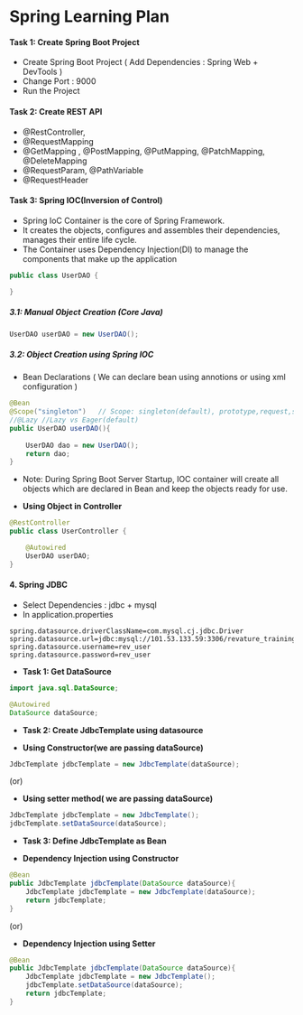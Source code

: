 # Spring Learning Plan

#### Task 1: Create Spring Boot Project 
* Create Spring Boot Project ( Add Dependencies : Spring Web + DevTools )
* Change Port : 9000
* Run the Project 

#### Task 2:  Create REST API 
* @RestController, 
* @RequestMapping
* @GetMapping , @PostMapping, @PutMapping, @PatchMapping, @DeleteMapping
* @RequestParam, @PathVariable
* @RequestHeader

#### Task 3: Spring IOC(Inversion of Control) 

* Spring IoC Container is the core of Spring Framework. 
* It creates the objects, configures and assembles their dependencies, manages their entire life cycle. 
* The Container uses Dependency Injection(DI) to manage the components that make up the application

```java
public class UserDAO {

}
```

##### 3.1: Manual Object Creation (Core Java)
```java
UserDAO userDAO = new UserDAO();
```

##### 3.2: Object Creation using Spring IOC

* Bean Declarations ( We can declare bean using annotions or using xml configuration ) 
```java
@Bean
@Scope("singleton")   // Scope: singleton(default), prototype,request,session,application,websocket
//@Lazy //Lazy vs Eager(default)
public UserDAO userDAO(){
    
    UserDAO dao = new UserDAO();
    return dao;
}
```
* Note: During Spring Boot Server Startup, IOC container will create all objects which are declared in Bean and keep the objects ready for use.

* **Using Object in Controller**
```java
@RestController
public class UserController {

    @Autowired
    UserDAO userDAO;
}
```

#### 4. Spring JDBC

* Select Dependencies : jdbc + mysql
* In application.properties

```
spring.datasource.driverClassName=com.mysql.cj.jdbc.Driver
spring.datasource.url=jdbc:mysql://101.53.133.59:3306/revature_training_db
spring.datasource.username=rev_user
spring.datasource.password=rev_user
```

* **Task 1: Get DataSource**

```java
import java.sql.DataSource;

@Autowired
DataSource dataSource;
```

* **Task 2: Create JdbcTemplate using datasource**

* **Using Constructor(we are passing dataSource)**
```java
JdbcTemplate jdbcTemplate = new JdbcTemplate(dataSource);
```
(or)

* **Using setter method( we are passing dataSource)**
```java
JdbcTemplate jdbcTemplate = new JdbcTemplate();
jdbcTemplate.setDataSource(dataSource);
```

* **Task 3: Define JdbcTemplate as Bean**

* **Dependency Injection using Constructor**
```java
@Bean
public JdbcTemplate jdbcTemplate(DataSource dataSource){
    JdbcTemplate jdbcTemplate = new JdbcTemplate(dataSource);
    return jdbcTemplate;
}
```
(or)
* **Dependency Injection using Setter**
```java
@Bean
public JdbcTemplate jdbcTemplate(DataSource dataSource){
    JdbcTemplate jdbcTemplate = new JdbcTemplate();
    jdbcTemplate.setDataSource(dataSource);
    return jdbcTemplate;
}
```
